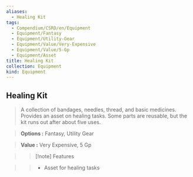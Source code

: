 ```yaml
---
aliases:
  - Healing Kit
tags:
  - Compendium/CSRD/en/Equipment
  - Equipment/Fantasy
  - Equipment/Utility-Gear
  - Equipment/Value/Very-Expensive
  - Equipment/Value/5-Gp
  - Equipment/Asset
title: Healing Kit
collection: Equipment
kind: Equipment
---
```

## Healing Kit    
    
>A collection of bandages, needles, thread, and basic medicines. Provides an asset on healing tasks. Some parts are reusable, but the kit runs out after about five uses.    
> **Options :** Fantasy, Utility Gear    
> **Value :** Very Expensive, 5 Gp    
>>[!note] Features    
>> - Asset for healing tasks